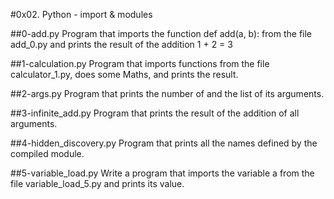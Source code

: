 #0x02. Python - import & modules

##0-add.py
Program that imports the function def add(a, b): from the file add_0.py and prints the result of the addition 1 + 2 = 3

##1-calculation.py
Program that imports functions from the file calculator_1.py, does some Maths, and prints the result.

##2-args.py
Program that prints the number of and the list of its arguments.

##3-infinite_add.py
Program that prints the result of the addition of all arguments.

##4-hidden_discovery.py
Program that prints all the names defined by the compiled module.

##5-variable_load.py
Write a program that imports the variable a from the file variable_load_5.py and prints its value.
